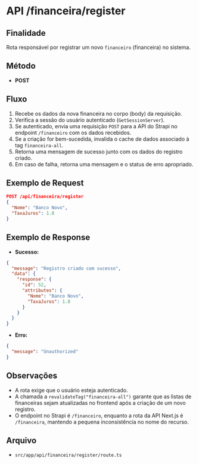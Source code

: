 # API /financeira/register

## Finalidade
Rota responsável por registrar um novo `financeiro` (financeira) no sistema.

## Método
- **POST**

## Fluxo
1.  Recebe os dados da nova financeira no corpo (body) da requisição.
2.  Verifica a sessão do usuário autenticado (`GetSessionServer`).
3.  Se autenticado, envia uma requisição `POST` para a API do Strapi no endpoint `/financeiro` com os dados recebidos.
4.  Se a criação for bem-sucedida, invalida o cache de dados associado à tag `financeira-all`.
5.  Retorna uma mensagem de sucesso junto com os dados do registro criado.
6.  Em caso de falha, retorna uma mensagem e o status de erro apropriado.

## Exemplo de Request
```json
POST /api/financeira/register
{
  "Nome": "Banco Novo",
  "TaxaJuros": 1.8
}
```

## Exemplo de Response
- **Sucesso:**
```json
{
  "message": "Registro criado com sucesso",
  "data": {
    "response": {
      "id": 52,
      "attributes": {
        "Nome": "Banco Novo",
        "TaxaJuros": 1.8
      }
    }
  }
}
```
- **Erro:**
```json
{
  "message": "Unauthorized"
}
```

## Observações
- A rota exige que o usuário esteja autenticado.
- A chamada a `revalidateTag("financeira-all")` garante que as listas de financeiras sejam atualizadas no frontend após a criação de um novo registro.
- O endpoint no Strapi é `/financeiro`, enquanto a rota da API Next.js é `/financeira`, mantendo a pequena inconsistência no nome do recurso.

## Arquivo
- `src/app/api/financeira/register/route.ts`
